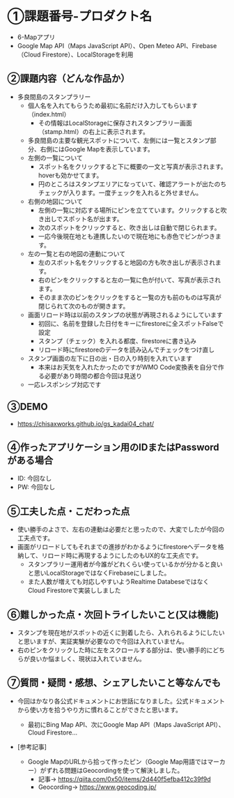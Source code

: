 # ①課題番号-プロダクト名
- 6-Mapアプリ
- Google Map API（Maps JavaScript API）、Open Meteo API、Firebase（Cloud Firestore）、LocalStorageを利用

## ②課題内容（どんな作品か）

- 多良間島のスタンプラリー
    - 個人名を入れてもらうため最初に名前だけ入力してもらいます（index.html）
        - その情報はLocalStorageに保存されスタンプラリー画面（stamp.html）の右上に表示されます。
    - 多良間島の主要な観光スポットについて、左側には一覧とスタンプ部分、右側にはGoogle Mapを表示しています。
    - 左側の一覧について
        - スポット名をクリックすると下に概要の一文と写真が表示されます。hoverも効かせてます。
        - 円のところはスタンプエリアになっていて、確認アラートが出たのちチェックが入ります。一度チェックを入れると外せません。
    - 右側の地図について
        - 左側の一覧に対応する場所にピンを立てています。クリックすると吹き出しでスポット名が出ます。
        - 次のスポットをクリックすると、吹き出しは自動で閉じられます。
        - 一応今後現在地とも連携したいので現在地にも赤色でピンがつきます。
    - 左の一覧と右の地図の連動について
        - 左のスポット名をクリックすると地図の方も吹き出しが表示されます。
        - 右のピンをクリックすると左の一覧に色が付いて、写真が表示されます。
        - そのまま次のピンをクリックをすると一覧の方も前のものは写真が閉じられて次のものが開きます。
    - 画面リロード時は以前のスタンプの状態が再現されるようにしています
        - 初回に、名前を登録した日付をキーにfirestoreに全スポットFalseで設定
        - スタンプ（チェック）を入れる都度、firestoreに書き込み
        - リロード時にfirestoreのデータを読み込んでチェックをつけ直し
    - スタンプ画面の左下に日の出・日の入り時刻を入れています
        - 本来はお天気を入れたかったのですがWMO Code変換表を自分で作る必要があり時間の都合今回は見送り
    - 一応レスポンシブ対応です

## ③DEMO
- https://chisaxworks.github.io/gs_kadai04_chat/

## ④作ったアプリケーション用のIDまたはPasswordがある場合

- ID: 今回なし
- PW: 今回なし

## ⑤工夫した点・こだわった点

- 使い勝手のよさで、左右の連動は必要だと思ったので、大変でしたが今回の工夫点です。
- 画面がリロードしてもそれまでの進捗がわかるようにfirestoreへデータを格納して、リロード時に再現するようにしたのもUX的な工夫点です。
    - スタンプラリー運用者が今誰がどれくらい使っているかが分かると良いと思いLocalStorageではなくFirebaseにしました。
    - また人数が増えても対応しやすいようRealtime Databeseではなく Cloud Firestoreで実装ししました

## ⑥難しかった点・次回トライしたいこと(又は機能)

- スタンプを現在地がスポットの近くに到着したら、入れられるようにしたいと思いますが、実証実験が必要なので今回は入れていません。
- 右のピンをクリックした時に左をスクロールする部分は、使い勝手的にどちらが良いか悩ましく、現状は入れていません。

## ⑦質問・疑問・感想、シェアしたいこと等なんでも

- 今回はかなり各公式ドキュメントにお世話になりました。公式ドキュメントから使い方を拾うやり方に慣れることができたと思います。
    - 最初にBing Map API、次にGoogle Map API（Maps JavaScript API）、Cloud Firestore...

- [参考記事]
    - Google MapのURLから拾って作ったピン（Google Map用語ではマーカー）がずれる問題はGeocordingを使って解決しました。
        - 記事→ https://qiita.com/0x50/items/2d440f5efba412c39f9d
        - Geocording→ https://www.geocoding.jp/
